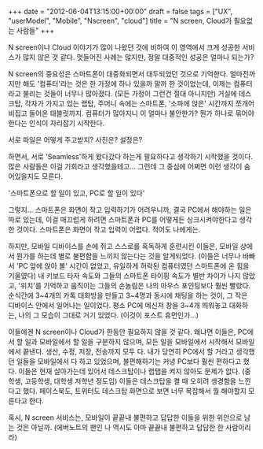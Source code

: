 +++
date = "2012-06-04T13:15:00+00:00"
draft = false
tags = ["UX", "userModel", "Mobile", "Nscreen", "cloud"]
title = "N screen, Cloud가 필요없는 사람들"
+++
<p>N screen이나 Cloud 이야기가 많이 나왔던 것에 비하여 이 영역에서 크게 성공한 서비스가 많지 않은 것 같다. 멋들어진 사례는 많지만, 정말 대중적인 성공은 얼마나 되는가?</p>&#13;
<p>N screen의 중요성은 스마트폰이 대중화되면서 대두되었던 것으로 기억한다. 얼마전까지만 해도 '컴퓨터'라는 것은 한 가정에 하나 있을까 말까 한 것이었는데, 이제는 컴퓨터라고 불리는 것들이 너무나 많아졌다. (모든 가정이 그런건 절대 아니지만) 거실에 데스크탑, 각자가 가지고 있는 랩탑, 주머니 속에는 스마트폰, '소파에 앉은' 시간까지 쪼개어 비집고 들어온 태블릿까지. 컴퓨터가 많아지니 이 얼마나 불안한가? 뭔가 하나로 묶어야한다는 인식이 자리잡기 시작한다.</p>&#13;
<p>서로 파일은 어떻게 주고받지? 사진은? 설정은?</p>&#13;
<p>하면서, 서로 'Seamless'하게 왔다갔다 하는게 필요하다고 생각하기 시작했을 것이다. 많은 사람들은 이걸 기회라고 생각했을테고... 그런데 그 중심에 어쩌면 이런 생각이 숨어있을지도 모른다.</p>&#13;
<p>'스마트폰으로 할 일이 있고, PC로 할 일이 있다'</p>&#13;
<p>그렇지... 스마트폰은 화면이 작고 입력하기가 어려우니까, 결국 PC에서 해야하는 일은 따로 있는데, 이걸 매끄럽게 하려면 스마트폰과 PC를 어떻게든 싱크시켜야한다고 생각한 것이다. 스마트폰은 화면이 작고 입력이 어렵다. 적어도 나에게는.</p>&#13;
<p>하지만, 모바일 디바이스를 손에 쥐고 스스로를 혹독하게 훈련시킨 이들은, 모바일 상에서 뭔가를 하는데 별로 불편함을 느끼지 않는다는 것을 알게되었다. (이들은 너무나 바빠서 'PC 앞에 앉아 볼' 시간이 없었고, 유일하게 허락된 컴퓨터였던 스마트폰에 온 힘을 기울였다) 내 키보드 타자 속도와 그들의 스마트폰 타이핑 속도가 별반 차이가 나지 않았고, '위치'를 기억하고 움직이는 그들의 손놀림은 나의 마우스 포인팅보다 훨씬 빨랐다. 순식간에 3~4개의 카톡 대화방을 만들고 3~4명과 동시에 채팅을 하는 것이, 그 작은 디바이스 안에서 일어나는 일이었다. 평소 PC에 메신저 창을 3~4개 띄워놓고 대화하는, 나의 그 모습이 그대로 거기 있었다. (이것이 포스트 휴먼인가...)</p>&#13;
<p>이들에겐 N screen이나 Cloud가 한동안 필요하지 않을 것 같다. 왜냐면 이들은, PC에서 할 일과 모바일에서 할 일을 구분하지 않으며, 모든 일을 모바일에서 시작해서 모바일에서 끝낸다. 생산, 수정, 저장, 전송까지 모두 다. 내가 당연히 PC에서 할 거라고 생각했던 일들을 모바일에서 다 하고 있었으며, 불편해하기는 커녕 PC보다 훨씬 편하다고 했다. 이들은 현재 살아가는데 있어서 데스크탑이나 랩탭을 켜지 않아도 문제가 없다. (중학생, 고등학생, 대학생 저학년 정도임) 이들은 데스크탑을 켤 때 오히려 생경함을 느낀다고 했다. 페이스북도, 트위터도 데스크탑 화면으로 보면 너무 복잡해서 뭘 해야할지 모른다고 한다.</p>&#13;
<p>혹시, N screen 서비스는, 모바일이 끝끝내 불편하고 답답한 이들을 위한 위안으로 남는 것은 아닐까. (에버노트의 팬인 나 역시도 아마 끝끝내 불편하고 답답한 한 사람이리라)</p> 